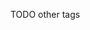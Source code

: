 [//]: # (This file was generated from: doc/templates/03-Tags.mdt using the documentation_builder package on: 2021-08-26 12:42:31.648039.)






TODO other tags